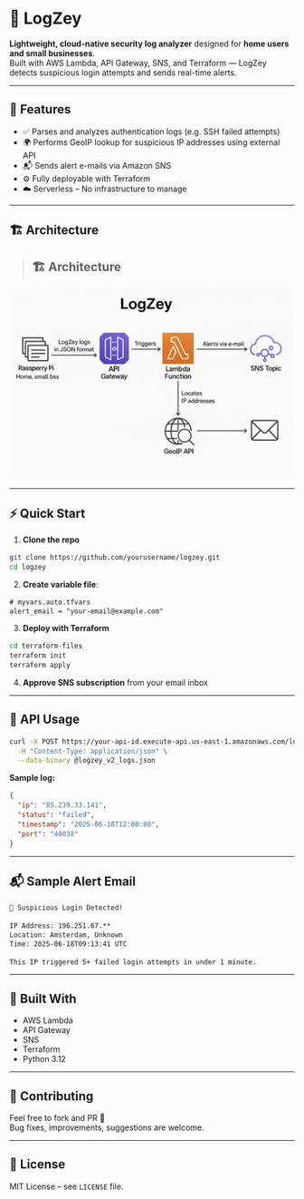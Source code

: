 # 🔐 LogZey

**Lightweight, cloud-native security log analyzer** designed for **home users and small businesses**.  
Built with AWS Lambda, API Gateway, SNS, and Terraform — LogZey detects suspicious login attempts and sends real-time alerts.

---

## 🚀 Features

- ✅ Parses and analyzes authentication logs (e.g. SSH failed attempts)  
- 🌍 Performs GeoIP lookup for suspicious IP addresses using external API  
- 📬 Sends alert e-mails via Amazon SNS  
- ⚙️ Fully deployable with Terraform  
- ☁️ Serverless – No infrastructure to manage  

---

## 🏗 Architecture

> ## 🏗 Architecture

![LogZey Architecture](assets/architecture.png)

---

## ⚡ Quick Start

1. **Clone the repo**
```bash
git clone https://github.com/yourusername/logzey.git
cd logzey
```

2. **Create variable file**:
```hcl
# myvars.auto.tfvars
alert_email = "your-email@example.com"
```

3. **Deploy with Terraform**
```bash
cd terraform-files
terraform init
terraform apply
```

4. **Approve SNS subscription** from your email inbox

---

## 📡 API Usage

```bash
curl -X POST https://your-api-id.execute-api.us-east-1.amazonaws.com/logs \
  -H "Content-Type: application/json" \
  --data-binary @logzey_v2_logs.json
```

**Sample log:**
```json
{
  "ip": "85.239.33.141",
  "status": "failed",
  "timestamp": "2025-06-18T12:00:00",
  "port": "40038"
}
```

---

## 📬 Sample Alert Email

```
🚨 Suspicious Login Detected!

IP Address: 196.251.67.**
Location: Amsterdam, Unknown
Time: 2025-06-18T09:13:41 UTC

This IP triggered 5+ failed login attempts in under 1 minute.
```

---

## 🧰 Built With

- AWS Lambda  
- API Gateway  
- SNS  
- Terraform  
- Python 3.12  

---

## 🤝 Contributing

Feel free to fork and PR 🙌  
Bug fixes, improvements, suggestions are welcome.

---

## 📄 License

MIT License – see `LICENSE` file.
